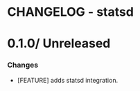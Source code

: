 # CHANGELOG - statsd

0.1.0/ Unreleased
==================

### Changes

* [FEATURE] adds statsd integration.
